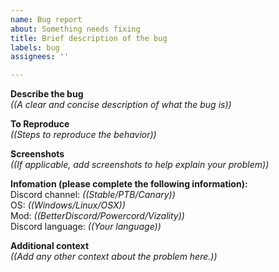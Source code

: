 ```yaml
---
name: Bug report
about: Something needs fixing
title: Brief description of the bug
labels: bug
assignees: ''

---
```


**Describe the bug**  
*((A clear and concise description of what the bug is))*  

**To Reproduce**  
*((Steps to reproduce the behavior))*  

**Screenshots**  
*((If applicable, add screenshots to help explain your problem))*  

**Infomation (please complete the following information):**  
Discord channel: *((Stable/PTB/Canary))*  
OS: *((Windows/Linux/OSX))*  
Mod: *((BetterDiscord/Powercord/Vizality))*  
Discord language: *((Your language))*  

**Additional context**  
*((Add any other context about the problem here.))*  
